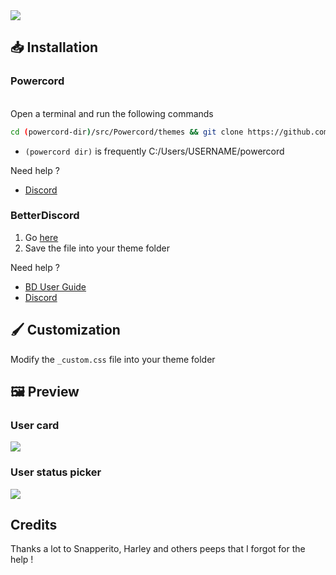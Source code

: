 <img src="https://i.ibb.co/2MqBspd/comfy.png">

## 📥 Installation

### Powercord

</br>Open a terminal and run the following commands
```sh
cd (powercord-dir)/src/Powercord/themes && git clone https://github.com/NYRI4/Comfy-theme
```
* `(powercord dir)` is frequently C:/Users/USERNAME/powercord

Need help ? 
- [Discord](https://discord.gg/esB8HudVHN)

### BetterDiscord

1. Go [here](https://betterdiscord.net/ghdl?id=3430)
2. Save the file into your theme folder

Need help ?
- [BD User Guide](https://0x71.cc/bd/guide/#install-theme-win)
- [Discord](https://discord.gg/0Tmfo5ZbORCRqbAd)

## 🖌️ Customization
Modify the `_custom.css` file into your theme folder

## 🖼️ Preview

### User card
<img src="https://i.ibb.co/rQLhQqW/comfy2.png">

### User status picker
<img src="https://i.ibb.co/nbvW9vK/comfy3.png">

## Credits

Thanks a lot to Snapperito, Harley and others peeps that I forgot for the help !
